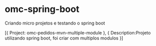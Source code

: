 # omc-spring-boot
Criando micro projetos e testando o spring boot

[{
Project: omc-pedidos-mvn-multiple-module
},
{
Description:Projeto utilizando spring boot, foi criar com multiplos modulos
}]

